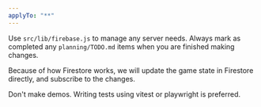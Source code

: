 ```yaml
---
applyTo: "**"
---
```

Use `src/lib/firebase.js` to manage any server needs. Always mark as completed any `planning/TODO.md` items when you are finished making changes.

Because of how Firestore works, we will update the game state in Firestore directly, and subscribe to the changes.

Don't make demos. Writing tests using vitest or playwright is preferred.